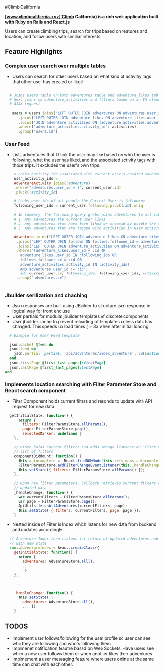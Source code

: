 #Climb California

__[www.climbcalifornia.xyz](Climb California) is a rich web application built with Ruby on Rails and React.js__

Users can create climbing trips, search for trips based on features and location, and follow users with similiar interests. 

## Feature Highlights


### Complex user search over multiple tables 
 
  * Users can search for other users based on what kind of activitiy tags that other user has created or liked

```ruby

  # Joins users table on both adventures table and adventure_likes table to grab user's created and liked adventures 
  # Next joins on adventure_activities and filters based on an IN clause of activity ids which are passed in from an
  # AJAX request
  
   users = users.joins("LEFT OUTER JOIN adventures ON adventures.user_id = users.id")
      .joins("LEFT OUTER JOIN adventure_likes ON adventure_likes.user_id = users.id")
      .joins("JOIN adventure_activities ON (adventure_activities.adventure_id = adventure_likes.adventure_id OR adventure_activities.adventure_id = adventures.id)")
      .where("adventure_activities.activity_id": activities)
      .group("users.id")
```

### User Feed 
  * Lists adventures that I think the user may like based on who the user is following, what the user has liked, and the associated activity tags with those trips. It excludes the user's own trips. 

```ruby
    # Grabs activity_ids associated with current user's created adventures
    user_activitiy_ids = 
    AdventureActivity.joins(:adventure)
    .where("adventures.user_id = ?", current_user.id)
    .pluck(:activity_id)

    # Grabs user_ids of all people the Current User is following 
    following_user_ids = current_user.following.pluck(:id).uniq

    # In summary, the following query grabs joins adventures to all likes, follows, and adventure_activities and keeps the following to display: 
    # 1. Any adventures the current user likes 
    # 2. Any adventures that have been liked or created by people the current user follows 
    # 3. Any adventures that are tagged with activities in user_activity_ids

    Adventure.joins("LEFT OUTER JOIN adventure_likes ON adventure_likes.adventure_id = adventures.id")
     .joins("LEFT OUTER JOIN follows ON follows.followee_id = adventures.user_id")
     .joins("LEFT OUTER JOIN adventure_activities ON adventure_activities.adventure_id = adventure.id")
     .where("(adventure_likes.user_id = :id OR 
       adventure_likes.user_id IN :following_ids OR 
       follows.follower_id = :id OR  
       adventure_activities.activity_id IN :activity_ids) 
       AND adventures.user_id != :id",
       id: current_user.id, following_ids: following_user_ids, activity_ids: user_activity_ids)
     .group("adventures.id")
    
```

### Jbuilder serilization and chaching  

* Json responses are built using JBuilder to structure json response in logical way for front end use 
* User partials for modular jbuilder templates of discrete components 
* User jbuilder cache to prevent reloading of templates unless data has changed. This speeds up load times  ( ~ 3x when after initial loading

```Ruby
  # Example for User Feed template 

  json.cache! @feed do 
  json.feed do 
    json.partial! partial: 'api/adventures/index_adventure', collection: @feed, as: :adventure, locals: { location:       @current_local}   
  end
  json.firstPage @first_last_pages[:firstPage]
  json.lastPage @first_last_pages[:lastPage]
end

``` 

### Implements location searching with Filter Parameter Store and React search component

* Filter Component holds current filters and resonds to update with API request for new data

```javascript
  getInitialState: function() {
      return { 
        filters: FilterParamsStore.allParams(),
        page: FilterParamsStore.page(),
        selectedMarker: undefined }
    },

    // State holds current filters and adds change listener on Filter Store to keep updated 
    // list of filters
    componentDidMount: function() {
      this.autocomplete =  React.findDOMNode(this.refs.maps_autocomplete);
      FilterParamsStore.addFilterChangeEventListener(this._handleChange);
      this.setState({ filters: FilterParamsStore.allParams() });
    },

    // Upon new filter parameters, callback retrieves current filters and issues new API request for
    // updated data
    _handleChange: function() {
      var currentFilters = FilterParamsStore.allParams();
      var page = FilterParamsStore.page();
      ApiUtils.fetchAllAdventures(currentFilters, page);
      this.setState( { filters: currentFilters, page: page });
    }
```

 * Nested inside of Filter is Index which listens for new data from backend and updates accordingly 

```javascript
  // Adventure Index then listens for return of updated adventures and refreshes React component 
  // with new state
  root.AdventureIndex = React.createClass({
    getInitialState: function() {
      return { 
        adventures: AdventureStore.all(),
        ...
         }
    },

    ...

    _handleChange: function() {
      this.setState( { 
        adventures: AdventureStore.all(),
        ... })
    }
```


## TODOS 
* Implement user follows/following for the user profile so user can see who they are following and who's following them 
* Implmenet notification feautre based on Web Sockets. Have users see when a new user follows them or when another likes their adventures 
* Implmement a user messaging feature where users online at the same time can chat with each other. 
